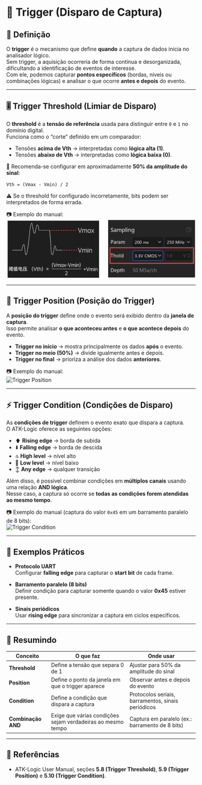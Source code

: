 # 🎯 Trigger (Disparo de Captura)

## 📌 Definição
O **trigger** é o mecanismo que define **quando** a captura de dados inicia no analisador lógico.  
Sem trigger, a aquisição ocorreria de forma contínua e desorganizada, dificultando a identificação de eventos de interesse.  
Com ele, podemos capturar **pontos específicos** (bordas, níveis ou combinações lógicas) e analisar o que ocorre **antes e depois** do evento.

---

## 🎚️ Trigger Threshold (Limiar de Disparo)

O **threshold** é a **tensão de referência** usada para distinguir entre `0` e `1` no domínio digital.  
Funciona como o “corte” definido em um comparador:

- Tensões **acima de Vth** → interpretadas como **lógica alta (1)**.  
- Tensões **abaixo de Vth** → interpretadas como **lógica baixa (0)**.  

🔹 Recomenda-se configurar em aproximadamente **50% da amplitude do sinal**:

```
Vth = (Vmax - Vmin) / 2
```

⚠️ Se o threshold for configurado incorretamente, bits podem ser interpretados de forma errada.  

📷 Exemplo do manual:  
![Trigger Threshold](../assets/trigger_threshold.png)

---

## 📍 Trigger Position (Posição do Trigger)

A **posição do trigger** define onde o evento será exibido dentro da **janela de captura**.  
Isso permite analisar **o que aconteceu antes** e **o que acontece depois** do evento.

- **Trigger no início** → mostra principalmente os dados **após** o evento.  
- **Trigger no meio (50%)** → divide igualmente antes e depois.  
- **Trigger no final** → prioriza a análise dos dados **anteriores**.  

📷 Exemplo do manual:  
![Trigger Position](../assets/conceitos/trigger/trigger_position.png)

---

## ⚡ Trigger Condition (Condições de Disparo)

As **condições de trigger** definem o evento exato que dispara a captura.  
O ATK-Logic oferece as seguintes opções:

- ⬆️ **Rising edge** → borda de subida  
- ⬇️ **Falling edge** → borda de descida  
- 🔝 **High level** → nível alto  
- 🔻 **Low level** → nível baixo  
- ↕️ **Any edge** → qualquer transição  

Além disso, é possível combinar condições em **múltiplos canais** usando uma relação **AND lógica**.  
Nesse caso, a captura só ocorre se **todas as condições forem atendidas ao mesmo tempo**.  

📷 Exemplo do manual (captura do valor `0x45` em um barramento paralelo de 8 bits):  
![Trigger Condition](../assets/conceitos/trigger/trigger_condition.png)

---

## 📝 Exemplos Práticos

- **Protocolo UART**  
  Configurar **falling edge** para capturar o **start bit** de cada frame.  

- **Barramento paralelo (8 bits)**  
  Definir condição para capturar somente quando o valor **0x45** estiver presente.  

- **Sinais periódicos**  
  Usar **rising edge** para sincronizar a captura em ciclos específicos.  

---

## 🧩 Resumindo

| Conceito             | O que faz                                                                 | Onde usar                                           |
|-----------------------|---------------------------------------------------------------------------|-----------------------------------------------------|
| **Threshold**         | Define a tensão que separa 0 de 1                                         | Ajustar para 50% da amplitude do sinal              |
| **Position**          | Define o ponto da janela em que o trigger aparece                        | Observar antes e depois do evento                   |
| **Condition**         | Define a condição que dispara a captura                                  | Protocolos seriais, barramentos, sinais periódicos  |
| **Combinação AND**    | Exige que várias condições sejam verdadeiras ao mesmo tempo              | Captura em paralelo (ex.: barramento de 8 bits)     |

---

## 📖 Referências
- ATK-Logic User Manual, seções **5.8 (Trigger Threshold)**, **5.9 (Trigger Position)** e **5.10 (Trigger Condition)**.




